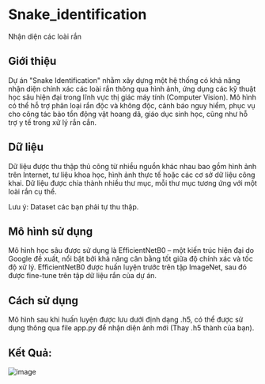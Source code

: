 # Snake_identification
Nhận diện các loài rắn

## Giới thiệu
Dự án "Snake Identification" nhằm xây dựng một hệ thống có khả năng nhận diện chính xác các loài rắn thông qua hình ảnh, ứng dụng các kỹ thuật học sâu hiện đại trong lĩnh vực thị giác máy tính (Computer Vision). Mô hình có thể hỗ trợ phân loại rắn độc và không độc, cảnh báo nguy hiểm, phục vụ cho công tác bảo tồn động vật hoang dã, giáo dục sinh học, cũng như hỗ trợ y tế trong xử lý rắn cắn.

## Dữ liệu
Dữ liệu được thu thập thủ công từ nhiều nguồn khác nhau bao gồm hình ảnh trên Internet, tư liệu khoa học, hình ảnh thực tế hoặc các cơ sở dữ liệu công khai. Dữ liệu được chia thành nhiều thư mục, mỗi thư mục tương ứng với một loài rắn cụ thể.

Lưu ý: Dataset các bạn phải tự thu thập.

## Mô hình sử dụng
Mô hình học sâu được sử dụng là EfficientNetB0 – một kiến trúc hiện đại do Google đề xuất, nổi bật bởi khả năng cân bằng tốt giữa độ chính xác và tốc độ xử lý. EfficientNetB0 được huấn luyện trước trên tập ImageNet, sau đó được fine-tune trên tập dữ liệu rắn của dự án.

## Cách sử dụng
Mô hình sau khi huấn luyện được lưu dưới định dạng .h5, có thể được sử dụng thông qua file app.py để nhận diện ảnh mới (Thay .h5 thành của bạn).

## Kết Quả:
![image](https://github.com/user-attachments/assets/77739e73-3631-4a34-b657-b5edc49fff86)



